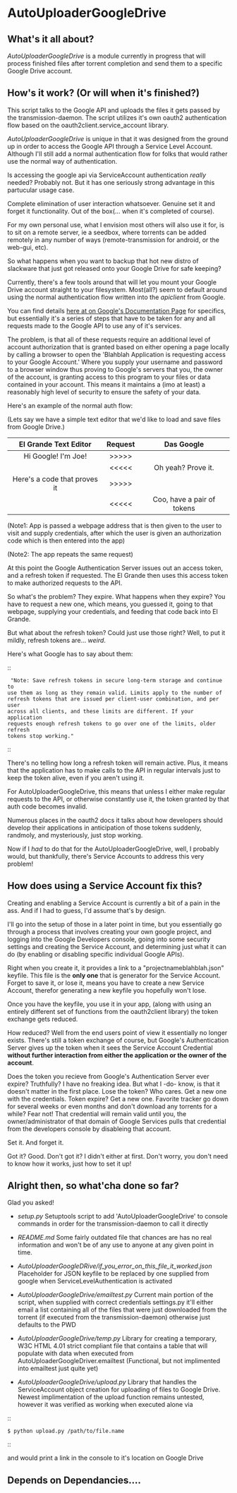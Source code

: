 AutoUploaderGoogleDrive
=======================

What's it all about?
--------------------

*AutoUploaderGoogleDrive* is a module currently in progress that will process
finished files after torrent completion and send them to a specific Google 
Drive account.


How's it work? (Or will when it's finished?)
--------------------------------------------

This script talks to the Google API and uploads the files it gets passed
by the transmission-daemon. The script utilizes it's own oauth2 
authentication flow based on the oauth2client.service_account library. 

*AutoUploaderGoogleDrive* is unique in that it was designed from the ground
up in order to access the Google API through a Service Level Account. Although
I'll still add a normal authentication flow for folks that would rather use 
the normal way of authentication. 

Is accessing the google api via ServiceAccount authentication *really* needed?
Probably not. But it has one seriously strong advantage in this partucular 
usage case. 

Complete elimination of user interaction whatsoever. Genuine set it and forget
it functionality. Out of the box(... when it's completed of course).

For my own personal use, what I envision most others will also use it for, 
is to sit on a remote server, ie a seedbox, where torrents can be added 
remotely in any number of ways (remote-transmission for android, or the 
web-gui, etc). 

So what happens when you want to backup that hot new distro of slackware 
that just got released onto your Google Drive for safe keeping? 

Currently, there's a few tools around that will let you mount your 
Google Drive account straight to your filesystem. Most(all?) seem to default
around using the normal authentication flow written into the *apiclient* 
from Google. 

You can find details [here at on Google's Documentation Page](https://developers.google.com/identity/protocols/OAuth2) for specifics, but 
essentially it's a series of steps that have to be taken for any and all 
requests made to the Google API to use any of it's services. 

The problem, is that all of these requests require an additional level of account 
authorization that is granted based on either opening a page locally by calling a 
browser to open the 'Blahblah Application is requesting access to your Google Account.'
Where you supply your username and password to a browser window thus proving
to Google's servers that you, the owner of the account, is granting access to 
this program to your files or data contained in your account. 
This means it maintains a (imo at least) a reasonably high level of security 
to ensure the safety of your data. 

Here's an example of the normal auth flow: 

(Lets say we have a simple text editor that we'd like to load and save files from Google Drive.)

| El Grande Text Editor      | Request |           Das Google          |
|:--------------------------:|:-------:|:-----------------------------:|
|Hi Google! I'm Joe!         |  >>>>>  |                               |
|                            |  <<<<<  | Oh yeah? Prove it.            | (note1)
|Here's a code that proves it|  >>>>>  |                               | 
|                            |  <<<<<  | Coo, have a pair of tokens    |



(Note1: App is passed a webpage address that is then given to the user to 
visit and supply credentials, after which the user is given an authorization
code which is then entered into the app)

(Note2: The app repeats the same request)

At this point the Google Authentication Server issues out an access token,
and a refresh token if requested. The El Grande then uses this access token
to make authorized requests to the API. 

So what's the problem? They expire. What happens when they expire? You have
to request a new one, which means, you guessed it, going to that webpage,
supplying your credentials, and feeding that code back into El Grande.

But what about the refresh token? Could just use those right? Well, to put it 
mildly, refresh tokens are... *weird*. 

Here's what Google has to say about them: 

::
 
     "Note: Save refresh tokens in secure long-term storage and continue to
    use them as long as they remain valid. Limits apply to the number of
    refresh tokens that are issued per client-user combination, and per user
    across all clients, and these limits are different. If your application
    requests enough refresh tokens to go over one of the limits, older refresh
    tokens stop working."
   
:: 

There's no telling how long a refresh token will remain active. Plus, it means
that the application has to make calls to the API in regular intervals just to
keep the token alive, even if you aren't using it.

For AutoUploaderGoogleDrive, this means that unless I either make regular 
requests to the API, or otherwise constantly use it, the token granted
by that auth code becomes invalid. 

Numerous places in the oauth2 docs it talks about how developers should
develop their applications in anticipation of those tokens suddenly, randmoly, 
and mysteriously, just stop working. 

Now if I *had* to do that for the AutoUploaderGoogleDrive, well, I probably 
would, but thankfully, there's Service Accounts to address this very problem! 

How does using a Service Account fix this?
------------------------------------------

Creating and enabling a Service Account is currently a bit of a pain in the
ass. And if I had to guess, I'd assume that's by design. 

I'll go into the setup of those in a later point in time, but you essentially
go through a process that involves creating your own google project, and 
logging into the Google Developers console, going into some security settings
and creating the Service Account, and determining just what it can do (by 
enabling or disabling specific individual Google APIs).  

Right when you create it, it provides a link to a "projectnameblahblah.json" 
keyfile. This file is the **only one** that is generator for the Service 
Account. Forget to save it, or lose it, means you have to create a new Service
Account, therefor generating a new keyfile you hopefully won't lose. 

Once you have the keyfile, you use it in your app, (along with using an 
entirely different set of functions from the oauth2client library) the 
token exchange gets reduced. 

How reduced? Well from the end users point of view it essentially no longer
exists.  There's still a token exchange of course, but Google's Authentication 
Server gives up the token when it sees the Service Account Credential 
**without further interaction from either the application or the owner 
of the account**. 

Does the token you recieve from Google's Authentication Server ever expire?
Truthfully? I have no freaking idea. But what I -do- know, is  that it doesn't 
matter in the first place. Lose the token? Who cares. Get a new one with
the credentials. Token expire? Get a new one. Favorite tracker go down for
several weeks or even months and don't download any torrents for a while?
Fear not! That credential will remain valid until you, the owner/administrator
of that domain of Google Services pulls that credential from the developers
console by disableing  that account. 

Set it. And forget it. 

Got it? Good. Don't got it? I didn't either at first. Don't worry, you don't
need to know how it works, just how to set it up! 


 
Alright then, so what'cha done so far?
--------------------------------------

Glad you asked! 

- *setup.py*
  Setuptools script to add 'AutoUploaderGoogleDrive' to console commands
  in order for the transmission-daemon to call it directly
- *README.md*
  Some fairly outdated file that chances are has no real information and won't 
  be of any use to anyone at any given point in time.
  
- *AutoUploaderGoogleDRive/if_you_error_on_this_file_it_worked.json* 
  Placeholder for JSON keyfile to be replaced by one supplied from google when
  ServiceLevelAuthentication is activated
- *AutoUploaderGoogleDrive/emailtest.py*
  Current main portion of the script, when supplied with correct credentials 
  settings.py it'll either email a list containing all of the files that were
  just downloaded from the torrent (if executed from the transmission-daemon)
  otherwise just defaults to the PWD
- *AutoUploaderGoogleDrive/temp.py*
  Library for creating a temporary, W3C HTML 4.01 strict compliant file that 
  contains a table that will populate with data when executed from 
  AutoUploaderGoogleDriver.emailtest (Functional, but not implimented into 
  emailtest just quite yet)
- *AutoUploaderGoogleDrive/upload.py*
  Library that handles the ServiceAccount object creation for uploading of
  files to Google Drive. Newest implimentation of the upload function remains 
  untested, however it was verified as working when executed alone via 

::

    $ python upload.py /path/to/file.name
    
::

  and would print a link in the console to it's location on Google Drive



Depends on Dependancies....
---------------------------


